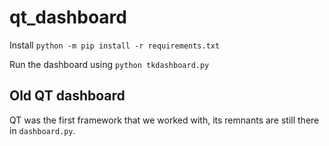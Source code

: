 # qt_dashboard

Install `python -m pip install -r requirements.txt`

Run the dashboard using `python tkdashboard.py`


## Old QT dashboard

QT was the first framework that we worked with, its remnants are still there in `dashboard.py`.

